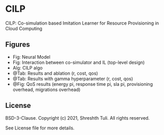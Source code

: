 # CILP

CILP: Co-simulation based Imitation Learner for Resource Provisioning in Cloud Computing

## Figures

* Fig: Neural Model
* Fig: Interaction between co-simulator and IL (top-level design)
* Alg: CILP algo
* @Tab: Results and ablation (r, cost, qos)
* @Tab: Results with gamma hyperparameter (r, cost, qos)
* @Fig: QoS results (energy pi, response time pi, sla pi, provisioning overhead, migrations overhead)

## License

BSD-3-Clause. 
Copyright (c) 2021, Shreshth Tuli.
All rights reserved.

See License file for more details.
